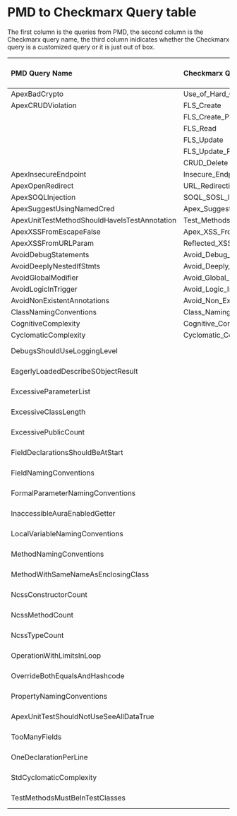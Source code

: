 # PMD to Checkmarx Query table

The first column is the queries from PMD, the second column is the Checkmarx query name, the third column inidicates whether the Checkmarx query is a customized query or it is just out of box.

| PMD Query Name                                   |          Checkmarx Query Name           |      Customized or OutOfBox     |
|:-------------------------------------------------|:-------------------------------------   |:--------------------------------|
| ApexBadCrypto                                    | Use_of_Hard_Coded_Cryptographic_Key     | OutOfBox                        |
| ApexCRUDViolation                                | FLS_Create                              | OutOfBox                        |
|                                                  | FLS_Create_Partial                      | OutOfBox                        |
|                                                  | FLS_Read                                | OutOfBox                        |
|                                                  | FLS_Update                              | OutOfBox                        |
|                                                  | FLS_Update_Partial                      | OutOfBox                        |
|                                                  | CRUD_Delete                             | OutOfBox                        |
| ApexInsecureEndpoint                             | Insecure_Endpoint                       | OutOfBox                        |       
| ApexOpenRedirect                                 | URL_Redirection_Attack                  | OutOfBox                        |
| ApexSOQLInjection                                | SOQL_SOSL_Injection                     | OutOfBox                        |
| ApexSuggestUsingNamedCred                        | Apex_Suggest_Using_Named_Cred           | Customized                      |
| ApexUnitTestMethodShouldHaveIsTestAnnotation     | Test_Methods_With_No_Assert             | OutOfBox                        |
| ApexXSSFromEscapeFalse                           | Apex_XSS_From_Escape_False              | Customized                      |
| ApexXSSFromURLParam                              | Reflected_XSS                           | OutOfBox                        |
| AvoidDebugStatements                             | Avoid_Debug_Statements                  | Customized                      |   
| AvoidDeeplyNestedIfStmts                         | Avoid_Deeply_Nested_IfStmts             | Customized                      |  
| AvoidGlobalModifier                              | Avoid_Global_Modifier                   | Customized                      |  
| AvoidLogicInTrigger                              | Avoid_Logic_In_Trigger                  | Customized                      | 
| AvoidNonExistentAnnotations                      | Avoid_Non_Existent_Annotations          | Customized                      |
| ClassNamingConventions                           | Class_Naming_Conventions                | Customized                      |
| CognitiveComplexity                              | Cognitive_Complexity                    | Customized                      |
| CyclomaticComplexity                             | Cyclomatic_Complexity                   | Customized                      |
| DebugsShouldUseLoggingLevel                      |                                         | Customized (TO-DO)              |
| EagerlyLoadedDescribeSObjectResult               |                                         | Customized (TO-DO)              |
| ExcessiveParameterList                           |                                         | Customized (TO-DO)              |
| ExcessiveClassLength                             |                                         | Customized (TO-DO)              |
| ExcessivePublicCount                             |                                         | Customized (TO-DO)              |
| FieldDeclarationsShouldBeAtStart                 |                                         | Customized (TO-DO)              |
| FieldNamingConventions                           |                                         | Customized (TO-DO)              |
| FormalParameterNamingConventions                 |                                         | Customized (TO-DO)              |
| InaccessibleAuraEnabledGetter                    |                                         | Customized (TO-DO)              |
| LocalVariableNamingConventions                   |                                         | Customized (TO-DO)              |
| MethodNamingConventions                          |                                         | Customized (TO-DO)              |
| MethodWithSameNameAsEnclosingClass               |                                         | Customized (TO-DO)              |
| NcssConstructorCount                             |                                         | Customized (TO-DO)              |
| NcssMethodCount                                  |                                         | Customized (TO-DO)              |
| NcssTypeCount                                    |                                         | Customized (TO-DO)              |
| OperationWithLimitsInLoop                        |                                         | Customized (TO-DO)              |
| OverrideBothEqualsAndHashcode                    |                                         | Customized (TO-DO)              |
| PropertyNamingConventions                        |                                         | Customized (TO-DO)              |
| ApexUnitTestShouldNotUseSeeAllDataTrue           |                                         | Customized (TO-DO)              |
| TooManyFields                                    |                                         | Customized (TO-DO)              |
| OneDeclarationPerLine                            |                                         | Customized (TO-DO)              |
| StdCyclomaticComplexity                          |                                         | Customized (TO-DO)              |
| TestMethodsMustBeInTestClasses                   |                                         | Customized (TO-DO)              |
